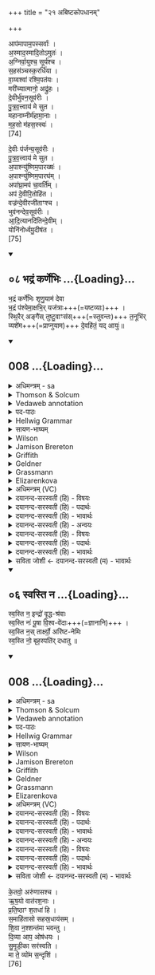 +++
title = "२१ अबिष्टकोपधानम्"

+++

आप॑मापाम॒पस्सर्वाः॑ ।  
अ॒स्माद॒स्मादि॒तोऽमुतः॑ ।  
अ॒ग्निर्वा॒युश्च॒ सूर्य॑श्च ।  
स॒हस॑ञ्चस्क॒रर्धि॑या ।  
वा॒य्वश्वा॑ रश्मि॒पत॑यः ।  
मरी॑च्यात्मानो॒ अद्रु॑हः ।  
दे॒वीर्भु॑वन॒सूव॑रीः ।  
पु॒त्र॒व॒त्त्वाय॑ मे सुत ।  
महानाम्नीर्म॑हामा॒नाः ।  
म॒ह॒सो म॑हस॒स्स्वः॑ ।  
[74]




दे॒वीः प॑र्जन्य॒सूव॑रीः ।  
पु॒त्र॒व॒त्त्वाय॑ मे सुत ।  
अ॒पाश्न्यु॑ष्णिम॒पारख्षः॑ ।  
अ॒पाश्न्यु॑ष्णिम॒पारघ॑म् ।  
अपा॑घ्रा॒मप॑ चा॒वर्ति॑म् ।  
अप॑ दे॒वीरि॒तोहि॑त ।  
वज्र॑न्दे॒वीरजी॑ताꣳश्च ।  
भुव॑नन्देव॒सूव॑रीः ।  
आ॒दि॒त्यानदि॑तिन्दे॒वीम् ।  
योनि॑नोर्ध्वमु॒दीष॑त ।  
[75]


<div class="js_include" includetitle="true" newlevelforh1="2" unfilled url="/vedAH_Rk/shAkalam/saMhitA/vishvAsa-prastutiH/01/089/08_bhadraM_karNebhiH.md">
<details open><summary><h2>०८ भद्रं कर्णेभिः ...{Loading}...</h2></summary>


भ॒द्रं कर्णे॑भिः शृणु॒याम॑ देवा  
भ॒द्रं प॑श्येमा॒क्षभि॒र् यज॑त्राः+++(=यष्टव्याः)+++ ।  
स्थि॒रैर् अङ्गै॑स् तुष्टु॒वाꣳस॑स्+++(=स्तुवन्तः)+++ त॒नूभि॑र्  
व्यशे॑म+++(=प्राप्नुयाम)+++ दे॒वहि॑तं॒ यद् आयुः॑॥

</details>
</div>
<div class="js_include" includetitle="true" newlevelforh1="2" unfilled url="/vedAH_Rk/shAkalam/saMhitA/sarvASh_TIkAH/01/089/08_bhadraM_karNebhiH.md">
<details open><summary><h2>008 ...{Loading}...</h2></summary>
<details><summary>अधिमन्त्रम् - sa</summary>

- देवता - विश्वेदेवाः
- ऋषिः - गोतमो राहूगणः
- छन्दः - त्रिष्टुप्
</details>
<details><summary>Thomson & Solcum</summary>

भद्रं꣡ क꣡र्णेभिः शृणुयाम देवा  
भद्र꣡म् पश्येम अक्ष꣡भिर् यजत्राः  
स्थिरइ꣡र् अ꣡ङ्गैस् तुष्टुवां꣡सस् तनू꣡भिर्  
वि꣡ अशेम देव꣡हितं य꣡द् आ꣡युः
</details>
<details><summary>Vedaweb annotation</summary>

_________
**Strata**  
Normal on metrical evidence alone

_________
**Pāda-label**  
genre M  
genre M  
genre M  
genre M
_________
**Morph**  
bhadrám ← bhadrá- (nominal stem)  
{case:NOM, gender:N, number:SG}

devāḥ ← devá- (nominal stem)  
{case:VOC, gender:M, number:PL}

kárṇebhiḥ ← kárṇa- (nominal stem)  
{case:INS, gender:M, number:PL}

śr̥ṇuyāma ← √śru- (root)  
{number:PL, person:1, mood:OPT, tense:PRS, voice:ACT}

akṣábhiḥ ← ákṣi ~ akṣán- (nominal stem)  
{case:INS, gender:N, number:PL}

bhadrám ← bhadrá- (nominal stem)  
{case:NOM, gender:N, number:SG}

paśyema ← √paś- (root)  
{number:PL, person:1, mood:OPT, tense:PRS, voice:ACT}

yajatrāḥ ← yájatra- (nominal stem)  
{case:VOC, gender:M, number:PL}

áṅgaiḥ ← áṅga- (nominal stem)  
{case:INS, gender:N, number:PL}

sthiraíḥ ← sthirá- (nominal stem)  
{case:INS, gender:N, number:PL}

tanū́bhiḥ ← tanū́- (nominal stem)  
{case:INS, gender:F, number:PL}

tuṣṭuvā́ṁsaḥ ← √stu- (root)  
{case:NOM, gender:M, number:PL, tense:PRF, voice:ACT}

aśema ← √naś- 1 (root)  
{number:PL, person:1, mood:OPT, tense:AOR, voice:ACT}

ā́yuḥ ← ā́yus- (nominal stem)  
{case:NOM, gender:N, number:SG}

deváhitam ← deváhita- (nominal stem)  
{case:NOM, gender:N, number:SG}

ví ← ví (invariable)  
{}

yát ← yá- (pronoun)  
{case:NOM, gender:N, number:SG}

</details>
<details><summary>पद-पाठः</summary>

भ॒द्रम् । कर्णे॑भिः । शृ॒णु॒या॒म॒ । दे॒वाः॒ । भ॒द्रम् । प॒श्ये॒म॒ । अ॒क्षऽभिः॑ । य॒ज॒त्राः॒ ।  
स्थि॒रैः । अङ्गैः॑ । तु॒स्तु॒ऽवांसः॑ । त॒नूभिः॑ । वि । अ॒शे॒म॒ । दे॒वऽहि॑तम् । यत् । आयुः॑ ॥
</details>
<details><summary>Hellwig Grammar</summary>

-   *bhadraṃ* ← *bhadram* ← *bhadra*
- \[noun\], accusative, singular, neuter
- “auspicious; lovely; good; happy; bhadra \[word\]; lucky;
  fine-looking; beautiful.”

_________

- *karṇebhiḥ* ← *karṇa*
- \[noun\], instrumental, plural, masculine
- “ear; Karṇa; karṇa \[word\]; auricle; fluke; diameter; lobule.”

_________

- *śṛṇuyāma* ← *śru*
- \[verb\], plural, Present optative
- “listen; come to know; hear; hear; listen; study; heed; learn.”

_________

- *devā* ← *devāḥ* ← *deva*
- \[noun\], vocative, plural, masculine
- “Deva; Hindu deity; king; deity; Indra; deva \[word\]; God; Jina;
  Viśvedevās; mercury; natural phenomenon; gambling.”

_________

- *bhadram* ← *bhadra*
- \[noun\], accusative, singular, neuter
- “auspicious; lovely; good; happy; bhadra \[word\]; lucky;
  fine-looking; beautiful.”

_________

- *paśyemākṣabhir* ← *paśyema* ← *paś*
- \[verb\], plural, Present optative
- “see; view; watch; meet; observe; think of; look; examine; behold;
  visit; understand.”

_________

- *paśyemākṣabhir* ← *akṣabhiḥ* ← *akṣa*
- \[noun\], instrumental, plural, neuter
- “eye; akṣa \[word\]; hole.”

_________

- *yajatrāḥ* ← *yajatra*
- \[noun\], vocative, plural, masculine
- “adorable.”

_________

- *sthirair* ← *sthiraiḥ* ← *sthira*
- \[noun\], instrumental, plural, neuter
- “firm; hard; lasting; calm; stable; immovable; firm; strong; sthira
  \[word\]; vegetable; potent; steadfast; durable; firm; trustworthy;
  trustworthy; diligent.”

_________

- *aṅgais* ← *aṅgaiḥ* ← *aṅga*
- \[noun\], instrumental, plural, neuter
- “body part; body; part; limb; extremity; Vedāṅga; section; root;
  army unit; aṅga \[word\]; subsection; aṅgamantra; part; body;
  ingredient.”

_________

- *tuṣṭuvāṃsas* ← *tuṣṭuvāṃsaḥ* ← *stu*
- \[verb noun\], nominative, plural
- “laud; praise; declare; stu.”

_________

- *tanūbhir* ← *tanūbhiḥ* ← *tanū*
- \[noun\], instrumental, plural, feminine
- “body; self; own(a); person; form.”

_________

- *vy* ← *vi*
- \[adverb\]
- “apart; away; away.”

_________

- *aśema* ← *aś*
- \[verb\], plural, Present optative
- “get; reach; enter (a state).”

_________

- *devahitaṃ* ← *deva*
- \[noun\], masculine
- “Deva; Hindu deity; king; deity; Indra; deva \[word\]; God; Jina;
  Viśvedevās; mercury; natural phenomenon; gambling.”

_________

- *devahitaṃ* ← *hitam* ← *dhā*
- \[verb noun\], nominative, singular
- “put; give; cause; get; hold; make; provide; lend; wear; install;
  have; enter (a state); supply; hold; take; show.”

_________

- *yad* ← *yat* ← *yad*
- \[noun\], nominative, singular, neuter
- “who; which; yat \[pronoun\].”

_________

- *āyuḥ* ← *āyus*
- \[noun\], nominative, singular, neuter
- “life; longevity; āyus; life; āyus \[word\]; Āyus.”

_________

</details>
<details><summary>सायण-भाष्यम्</summary>

हे **देवाः** दानादिगुणयुक्ताः सर्वे देवाः **कर्णेभिः** अस्मदीयैः श्रोत्रैः **भद्रं** भजनीयं कल्याणं वचनं **शृणुयाम** युष्मत्प्रसादाच्छ्रोतुं समर्थाः स्याम । अस्माकं बाधिर्यं कदाचिदपि मा भूत् । हे **यजत्राः** योगेषु चरुपुरोडाशादिभिर्यष्टव्या देवाः **अक्षभिः** अक्षिभिरात्मीयैश्चक्षुर्भिः भद्रं शोभनं **पश्येम** द्रष्टुं समर्थाः स्याम । अस्माकं दृष्टिप्रतिघातोऽपि मा भूत् ( ' इत्यस्यानन्तरं ‘ श्रोत्रचक्षुषोः भद्राभद्रविषयश्रवणदर्शने प्रतिनियते । अतो नित्यं भद्रविषयश्रवणदर्शने स्यातामिति प्रार्थ्यते   ' इत्यधिकम् )। **स्थिरैः** दृढैः **अङ्गैः** हस्तपादादिभिरवयवैः **तनूभिः** शरीरैश्च युक्ता वयं **तुष्टुवांसः** युष्मान् स्तुवन्तः **यत् आयुः** षोडशाधिकशतप्रमाणं विंशत्यधिकशतप्रमाणं वा **देवहितं** देवेन प्रजापतिना स्थापितं तत् **व्यशेम** प्राप्नुयाम ॥ कर्णेभिः ‘ बहुलं छन्दसि ' इति भिसः ऐसभावः । अक्षभिः । छन्दस्यपि दृश्यते ' इति अनङ् स च उदात्तः । यजत्राः । ‘ अमिनक्षि° ' इत्यादिना यजे: अत्रन्प्रत्ययः । तुष्टुवांसः । ‘ ष्टुञ् स्तुतौ । लिटः क्वसुः । ‘ शर्पूर्वाः खयः' इति तकारः शिष्यते । अशेम । **अशू** व्याप्तौ ' । लिङ्याशिष्यङ्'। यदि तु तत्र परिगणनमन्यव्यावृत्त्यर्थं तदानीं लिङि व्यत्ययेन शप् । देवहितम् ।' तृतीया कर्मणि' इति पूर्वपदप्रकृतिस्वरत्वम् ॥
</details>
<details><summary>Wilson</summary>

_________
**English translation:**

“Let us hear, gods, with our ears, what is good; objects of sacrifice, let us see with our eyes what is good; let us, engaged in your praises, enjoy, with firm limb and (sound) bodies, the term of life granted by the gods.”

_________
**Commentary by Sāyaṇa: Ṛgveda-bhāṣya**

Devahitam = (singular) **Prajāpati**, a patriarch or **Brahmā**
</details>
<details><summary>Jamison Brereton</summary>

Might we hear (only what is) auspicious with our ears, o gods; might we  see (only what is) auspicious with our eyes, o you who are worthy of  the sacrifice.  
Having praised (you?), with sturdy limbs and bodies might we traverse  the lifetime that has been established by the gods.
</details>
<details><summary>Griffith</summary>

Gods, may we with our ears listen to what is good, and with our eyes see what is good, ye Holy Ones.  
With limbs and bodies firm may we extolling you attain the term of life appointed by the Gods.
</details>
<details><summary>Geldner</summary>

Gutes wollen wir mit Ohren hören, ihr Götter, Gutes mit Augen sehen, ihr Opferwürdige. Mit festen Gliedern und Leibern wollen wir, die wir lobgesungen haben, das gottgesetzte Alter erreichen.
</details>
<details><summary>Grassmann</summary>

Heilvolles lasst uns mit den Ohren hören, heilvolles schaun mit Augen, hehre Götter, Mit festen Gliedern stehend, festen Leibern, das gottgesetzte Lebensziel erreichen.
</details>
<details><summary>Elizarenkova</summary>

Прекрасное да услышим мы ушами, о боги!  
Прекрасное да увидим мы глазами, о достойные жертв!  
Восхвалив вас, с крепкими членами и телами  
Мы хотим достигнуть срока жизни, что положен (нам) богами!
</details>
<details><summary>अधिमन्त्रम् (VC)</summary>

- विश्वेदेवा:
- गोतमो राहूगणः
- विराट्त्रिष्टुप्
- धैवतः
</details>
<details><summary>दयानन्द-सरस्वती (हि) - विषयः</summary>

मनुष्यों को ऐसा करके क्या-क्या करना चाहिये, यह उपदेश अगले मन्त्र में किया है ॥
</details>
<details><summary>दयानन्द-सरस्वती (हि) - पदार्थः</summary>

पदार्थान्वयभाषाः -  हे (यजत्राः) संगम करनेवाले (देवाः) विद्वानो ! आप लोगों के संग से (तनूभिः) बढ़े हुए बलोंवाले शरीर (स्थिरैः) दृढ़ (अङ्गैः) पुष्ट शिर आदि अङ्ग वा ब्रह्मचर्यादि नियमों से (तुष्टुवांसः) पदार्थों के गुणों की स्तुति करते हुए हम लोग (कर्णेभिः) कानों से (यत्) जो (भद्रम्) कल्याणकारक पढ़ना-पढ़ाना है, उसको (शृणुयाम) सुनें-सुनावें (अक्षभिः) बाहरी-भीतरली आँखों से जो (भद्रम्) शरीर और आत्मा का सुख है, उसको (पश्येम) देखें, इस प्रकार उक्त शरीर और अङ्गों से जो (देवहितम्) विद्वानों की हित करनेवाली (आयुः) अवस्था है, उसको (वि) (अशेम) वार-वार प्राप्त होवें ॥ ८ ॥
</details>
<details><summary>दयानन्द-सरस्वती (हि) - भावार्थः</summary>

भावार्थभाषाः -  विद्वान्, आप्त और सज्जनों के संग के विना कोई सत्यविद्या का वचन सत्य-दर्शन और सत्य व्यवहारमय अवस्था को नहीं पा सकता और न इसके विना किसी का शरीर और आत्मा दृढ़ हो सकता है, इससे सब मनुष्यों को यह उक्त व्यवहार वर्त्तना योग्य है ॥ ८ ॥
</details>
<details><summary>दयानन्द-सरस्वती (हि) - अन्वयः</summary>

अन्वय:  हे यजत्रा देवा ! भवत्सङ्गेन तनूभिः स्थिरैरङ्गैस्तुष्टुवांसः सन्तो वयं कर्णेभिर्यद्भद्रं तच्छृणुयामाक्षभिर्यद्भद्रं तत्पश्येम एवं तनूभिः स्थिरैरङ्गैर्यद्देवहितमायुस्तदशेम ॥ ८ ॥
</details>
<details><summary>दयानन्द-सरस्वती (हि) - विषयः</summary>

मनुष्यैरेवं कृत्वा किं किमाचरणीयमित्युपदिश्यते ॥
</details>
<details><summary>दयानन्द-सरस्वती (हि) - पदार्थः</summary>

पदार्थान्वयभाषाः -  (भद्रम्) कल्याणकारकमध्ययनाध्यापनम् (कर्णेभिः) श्रोत्रैः। अत्र ऐसभावः। (शृणुयाम) (देवाः) विद्वांसः (भद्रम्) शरीरात्मसुखम् (पश्येम) (अक्षभिः) बाह्याभ्यन्तरैर्नेत्रैः। छन्दस्यपि दृश्यते। (अष्टा०७.१.७६) अनेन सूत्रेणाक्षिशब्दस्य भिस्यनङादेशः। (यजत्रा) यजन्ति सङ्गच्छन्ते ये ते। अमिनक्षियजिवधिपतिभ्योऽत्रन्। (उणा०३.१०३) अनेनौणादिकसूत्रेण यजधातोरत्रन्। (स्थिरैः) निश्चलैः (अङ्गैः) शिर आदिभिर्ब्रह्मचर्यादिभिर्वा (तुष्टुवांसः) पदार्थगुणान् स्तुवन्तः (तनूभिः) विस्तृतबलैः शरीरैः (वि) विविधार्थे (अशेम) प्राप्नुयाम। अत्राऽशूङ् धातो लिङ्याशिष्यङ् (अष्टा०३.१.८६) इत्यङ्। सार्वधातुकसंज्ञया लिङः सलोप इति सकारलोपः। आर्द्धधातुकसंज्ञया शपोऽभावः। (देवहितम्) देवेभ्यो विद्वद्भ्यो हितम् (यत्) (आयुः) जीवनम् ॥ ८ ॥
</details>
<details><summary>दयानन्द-सरस्वती (हि) - भावार्थः</summary>

भावार्थभाषाः -  नहि विदुषां सत्पुरुषाणामाप्तानां सङ्गेन विना कश्चित्ससत्यविद्यावचः सत्यं दर्शनं सत्यनिष्ठामायुश्च प्राप्तुं शक्नोति, न ह्येतैर्विना कस्यचिच्छरीमात्मा च दृढो भवितुं शक्यस्तस्मादेतत्सर्वैर्मनुष्यैः सदाऽनुष्ठेयम् ॥ ८ ॥
</details>
<details><summary>सविता जोशी ← दयानन्द-सरस्वती (म) - भावार्थः</summary>

भावार्थभाषाः -  विद्वान, आप्त व सज्जनांच्या संगतिशिवाय कुणीही सत्यविद्येची वाणी, सत्यदर्शन व व्यवहार प्राप्त करू शकत नाही व त्यांच्याशिवाय कुणाचे शरीर व आत्मा दृढ होऊ शकत नाही, त्यासाठी सर्व माणसांनी वरील व्यवहाराप्रमाणे वागणे योग्य आहे. ॥ ८ ॥
</details>
</details>
</div>
<div class="js_include" includetitle="true" newlevelforh1="2" unfilled url="/vedAH_Rk/shAkalam/saMhitA/vishvAsa-prastutiH/01/089/06_svasti_na.md">
<details open><summary><h2>०६ स्वस्ति न ...{Loading}...</h2></summary>


स्व॒स्ति न॒ इन्द्रो॑ वृ॒द्ध-श्र॑वाः  
स्व॒स्ति नः॑ पू॒षा वि॒श्व-वे॑दाः+++(=ज्ञानानि)+++ ।  
स्व॒स्ति न॒स् तार्क्ष्यो॒ अरि॑ष्ट-नेमिः  
स्व॒स्ति नो॒ बृह॒स्पति॑र् दधातु ॥

</details>
</div>
<div class="js_include" includetitle="true" newlevelforh1="2" unfilled url="/vedAH_Rk/shAkalam/saMhitA/sarvASh_TIkAH/01/089/06_svasti_na.md">
<details open><summary><h2>008 ...{Loading}...</h2></summary>
<details><summary>अधिमन्त्रम् - sa</summary>

- देवता - विश्वेदेवाः
- ऋषिः - गोतमो राहूगणः
- छन्दः - त्रिष्टुप्
</details>
<details><summary>Thomson & Solcum</summary>

भद्रं꣡ क꣡र्णेभिः शृणुयाम देवा  
भद्र꣡म् पश्येम अक्ष꣡भिर् यजत्राः  
स्थिरइ꣡र् अ꣡ङ्गैस् तुष्टुवां꣡सस् तनू꣡भिर्  
वि꣡ अशेम देव꣡हितं य꣡द् आ꣡युः
</details>
<details><summary>Vedaweb annotation</summary>

_________
**Strata**  
Normal on metrical evidence alone

_________
**Pāda-label**  
genre M  
genre M  
genre M  
genre M
_________
**Morph**  
bhadrám ← bhadrá- (nominal stem)  
{case:NOM, gender:N, number:SG}

devāḥ ← devá- (nominal stem)  
{case:VOC, gender:M, number:PL}

kárṇebhiḥ ← kárṇa- (nominal stem)  
{case:INS, gender:M, number:PL}

śr̥ṇuyāma ← √śru- (root)  
{number:PL, person:1, mood:OPT, tense:PRS, voice:ACT}

akṣábhiḥ ← ákṣi ~ akṣán- (nominal stem)  
{case:INS, gender:N, number:PL}

bhadrám ← bhadrá- (nominal stem)  
{case:NOM, gender:N, number:SG}

paśyema ← √paś- (root)  
{number:PL, person:1, mood:OPT, tense:PRS, voice:ACT}

yajatrāḥ ← yájatra- (nominal stem)  
{case:VOC, gender:M, number:PL}

áṅgaiḥ ← áṅga- (nominal stem)  
{case:INS, gender:N, number:PL}

sthiraíḥ ← sthirá- (nominal stem)  
{case:INS, gender:N, number:PL}

tanū́bhiḥ ← tanū́- (nominal stem)  
{case:INS, gender:F, number:PL}

tuṣṭuvā́ṁsaḥ ← √stu- (root)  
{case:NOM, gender:M, number:PL, tense:PRF, voice:ACT}

aśema ← √naś- 1 (root)  
{number:PL, person:1, mood:OPT, tense:AOR, voice:ACT}

ā́yuḥ ← ā́yus- (nominal stem)  
{case:NOM, gender:N, number:SG}

deváhitam ← deváhita- (nominal stem)  
{case:NOM, gender:N, number:SG}

ví ← ví (invariable)  
{}

yát ← yá- (pronoun)  
{case:NOM, gender:N, number:SG}

</details>
<details><summary>पद-पाठः</summary>

भ॒द्रम् । कर्णे॑भिः । शृ॒णु॒या॒म॒ । दे॒वाः॒ । भ॒द्रम् । प॒श्ये॒म॒ । अ॒क्षऽभिः॑ । य॒ज॒त्राः॒ ।  
स्थि॒रैः । अङ्गैः॑ । तु॒स्तु॒ऽवांसः॑ । त॒नूभिः॑ । वि । अ॒शे॒म॒ । दे॒वऽहि॑तम् । यत् । आयुः॑ ॥
</details>
<details><summary>Hellwig Grammar</summary>

-   *bhadraṃ* ← *bhadram* ← *bhadra*
- \[noun\], accusative, singular, neuter
- “auspicious; lovely; good; happy; bhadra \[word\]; lucky;
  fine-looking; beautiful.”

_________

- *karṇebhiḥ* ← *karṇa*
- \[noun\], instrumental, plural, masculine
- “ear; Karṇa; karṇa \[word\]; auricle; fluke; diameter; lobule.”

_________

- *śṛṇuyāma* ← *śru*
- \[verb\], plural, Present optative
- “listen; come to know; hear; hear; listen; study; heed; learn.”

_________

- *devā* ← *devāḥ* ← *deva*
- \[noun\], vocative, plural, masculine
- “Deva; Hindu deity; king; deity; Indra; deva \[word\]; God; Jina;
  Viśvedevās; mercury; natural phenomenon; gambling.”

_________

- *bhadram* ← *bhadra*
- \[noun\], accusative, singular, neuter
- “auspicious; lovely; good; happy; bhadra \[word\]; lucky;
  fine-looking; beautiful.”

_________

- *paśyemākṣabhir* ← *paśyema* ← *paś*
- \[verb\], plural, Present optative
- “see; view; watch; meet; observe; think of; look; examine; behold;
  visit; understand.”

_________

- *paśyemākṣabhir* ← *akṣabhiḥ* ← *akṣa*
- \[noun\], instrumental, plural, neuter
- “eye; akṣa \[word\]; hole.”

_________

- *yajatrāḥ* ← *yajatra*
- \[noun\], vocative, plural, masculine
- “adorable.”

_________

- *sthirair* ← *sthiraiḥ* ← *sthira*
- \[noun\], instrumental, plural, neuter
- “firm; hard; lasting; calm; stable; immovable; firm; strong; sthira
  \[word\]; vegetable; potent; steadfast; durable; firm; trustworthy;
  trustworthy; diligent.”

_________

- *aṅgais* ← *aṅgaiḥ* ← *aṅga*
- \[noun\], instrumental, plural, neuter
- “body part; body; part; limb; extremity; Vedāṅga; section; root;
  army unit; aṅga \[word\]; subsection; aṅgamantra; part; body;
  ingredient.”

_________

- *tuṣṭuvāṃsas* ← *tuṣṭuvāṃsaḥ* ← *stu*
- \[verb noun\], nominative, plural
- “laud; praise; declare; stu.”

_________

- *tanūbhir* ← *tanūbhiḥ* ← *tanū*
- \[noun\], instrumental, plural, feminine
- “body; self; own(a); person; form.”

_________

- *vy* ← *vi*
- \[adverb\]
- “apart; away; away.”

_________

- *aśema* ← *aś*
- \[verb\], plural, Present optative
- “get; reach; enter (a state).”

_________

- *devahitaṃ* ← *deva*
- \[noun\], masculine
- “Deva; Hindu deity; king; deity; Indra; deva \[word\]; God; Jina;
  Viśvedevās; mercury; natural phenomenon; gambling.”

_________

- *devahitaṃ* ← *hitam* ← *dhā*
- \[verb noun\], nominative, singular
- “put; give; cause; get; hold; make; provide; lend; wear; install;
  have; enter (a state); supply; hold; take; show.”

_________

- *yad* ← *yat* ← *yad*
- \[noun\], nominative, singular, neuter
- “who; which; yat \[pronoun\].”

_________

- *āyuḥ* ← *āyus*
- \[noun\], nominative, singular, neuter
- “life; longevity; āyus; life; āyus \[word\]; Āyus.”

_________

</details>
<details><summary>सायण-भाष्यम्</summary>

हे **देवाः** दानादिगुणयुक्ताः सर्वे देवाः **कर्णेभिः** अस्मदीयैः श्रोत्रैः **भद्रं** भजनीयं कल्याणं वचनं **शृणुयाम** युष्मत्प्रसादाच्छ्रोतुं समर्थाः स्याम । अस्माकं बाधिर्यं कदाचिदपि मा भूत् । हे **यजत्राः** योगेषु चरुपुरोडाशादिभिर्यष्टव्या देवाः **अक्षभिः** अक्षिभिरात्मीयैश्चक्षुर्भिः भद्रं शोभनं **पश्येम** द्रष्टुं समर्थाः स्याम । अस्माकं दृष्टिप्रतिघातोऽपि मा भूत् ( ' इत्यस्यानन्तरं ‘ श्रोत्रचक्षुषोः भद्राभद्रविषयश्रवणदर्शने प्रतिनियते । अतो नित्यं भद्रविषयश्रवणदर्शने स्यातामिति प्रार्थ्यते   ' इत्यधिकम् )। **स्थिरैः** दृढैः **अङ्गैः** हस्तपादादिभिरवयवैः **तनूभिः** शरीरैश्च युक्ता वयं **तुष्टुवांसः** युष्मान् स्तुवन्तः **यत् आयुः** षोडशाधिकशतप्रमाणं विंशत्यधिकशतप्रमाणं वा **देवहितं** देवेन प्रजापतिना स्थापितं तत् **व्यशेम** प्राप्नुयाम ॥ कर्णेभिः ‘ बहुलं छन्दसि ' इति भिसः ऐसभावः । अक्षभिः । छन्दस्यपि दृश्यते ' इति अनङ् स च उदात्तः । यजत्राः । ‘ अमिनक्षि° ' इत्यादिना यजे: अत्रन्प्रत्ययः । तुष्टुवांसः । ‘ ष्टुञ् स्तुतौ । लिटः क्वसुः । ‘ शर्पूर्वाः खयः' इति तकारः शिष्यते । अशेम । **अशू** व्याप्तौ ' । लिङ्याशिष्यङ्'। यदि तु तत्र परिगणनमन्यव्यावृत्त्यर्थं तदानीं लिङि व्यत्ययेन शप् । देवहितम् ।' तृतीया कर्मणि' इति पूर्वपदप्रकृतिस्वरत्वम् ॥
</details>
<details><summary>Wilson</summary>

_________
**English translation:**

“Let us hear, gods, with our ears, what is good; objects of sacrifice, let us see with our eyes what is good; let us, engaged in your praises, enjoy, with firm limb and (sound) bodies, the term of life granted by the gods.”

_________
**Commentary by Sāyaṇa: Ṛgveda-bhāṣya**

Devahitam = (singular) **Prajāpati**, a patriarch or **Brahmā**
</details>
<details><summary>Jamison Brereton</summary>

Might we hear (only what is) auspicious with our ears, o gods; might we  see (only what is) auspicious with our eyes, o you who are worthy of  the sacrifice.  
Having praised (you?), with sturdy limbs and bodies might we traverse  the lifetime that has been established by the gods.
</details>
<details><summary>Griffith</summary>

Gods, may we with our ears listen to what is good, and with our eyes see what is good, ye Holy Ones.  
With limbs and bodies firm may we extolling you attain the term of life appointed by the Gods.
</details>
<details><summary>Geldner</summary>

Gutes wollen wir mit Ohren hören, ihr Götter, Gutes mit Augen sehen, ihr Opferwürdige. Mit festen Gliedern und Leibern wollen wir, die wir lobgesungen haben, das gottgesetzte Alter erreichen.
</details>
<details><summary>Grassmann</summary>

Heilvolles lasst uns mit den Ohren hören, heilvolles schaun mit Augen, hehre Götter, Mit festen Gliedern stehend, festen Leibern, das gottgesetzte Lebensziel erreichen.
</details>
<details><summary>Elizarenkova</summary>

Прекрасное да услышим мы ушами, о боги!  
Прекрасное да увидим мы глазами, о достойные жертв!  
Восхвалив вас, с крепкими членами и телами  
Мы хотим достигнуть срока жизни, что положен (нам) богами!
</details>
<details><summary>अधिमन्त्रम् (VC)</summary>

- विश्वेदेवा:
- गोतमो राहूगणः
- विराट्त्रिष्टुप्
- धैवतः
</details>
<details><summary>दयानन्द-सरस्वती (हि) - विषयः</summary>

मनुष्यों को ऐसा करके क्या-क्या करना चाहिये, यह उपदेश अगले मन्त्र में किया है ॥
</details>
<details><summary>दयानन्द-सरस्वती (हि) - पदार्थः</summary>

पदार्थान्वयभाषाः -  हे (यजत्राः) संगम करनेवाले (देवाः) विद्वानो ! आप लोगों के संग से (तनूभिः) बढ़े हुए बलोंवाले शरीर (स्थिरैः) दृढ़ (अङ्गैः) पुष्ट शिर आदि अङ्ग वा ब्रह्मचर्यादि नियमों से (तुष्टुवांसः) पदार्थों के गुणों की स्तुति करते हुए हम लोग (कर्णेभिः) कानों से (यत्) जो (भद्रम्) कल्याणकारक पढ़ना-पढ़ाना है, उसको (शृणुयाम) सुनें-सुनावें (अक्षभिः) बाहरी-भीतरली आँखों से जो (भद्रम्) शरीर और आत्मा का सुख है, उसको (पश्येम) देखें, इस प्रकार उक्त शरीर और अङ्गों से जो (देवहितम्) विद्वानों की हित करनेवाली (आयुः) अवस्था है, उसको (वि) (अशेम) वार-वार प्राप्त होवें ॥ ८ ॥
</details>
<details><summary>दयानन्द-सरस्वती (हि) - भावार्थः</summary>

भावार्थभाषाः -  विद्वान्, आप्त और सज्जनों के संग के विना कोई सत्यविद्या का वचन सत्य-दर्शन और सत्य व्यवहारमय अवस्था को नहीं पा सकता और न इसके विना किसी का शरीर और आत्मा दृढ़ हो सकता है, इससे सब मनुष्यों को यह उक्त व्यवहार वर्त्तना योग्य है ॥ ८ ॥
</details>
<details><summary>दयानन्द-सरस्वती (हि) - अन्वयः</summary>

अन्वय:  हे यजत्रा देवा ! भवत्सङ्गेन तनूभिः स्थिरैरङ्गैस्तुष्टुवांसः सन्तो वयं कर्णेभिर्यद्भद्रं तच्छृणुयामाक्षभिर्यद्भद्रं तत्पश्येम एवं तनूभिः स्थिरैरङ्गैर्यद्देवहितमायुस्तदशेम ॥ ८ ॥
</details>
<details><summary>दयानन्द-सरस्वती (हि) - विषयः</summary>

मनुष्यैरेवं कृत्वा किं किमाचरणीयमित्युपदिश्यते ॥
</details>
<details><summary>दयानन्द-सरस्वती (हि) - पदार्थः</summary>

पदार्थान्वयभाषाः -  (भद्रम्) कल्याणकारकमध्ययनाध्यापनम् (कर्णेभिः) श्रोत्रैः। अत्र ऐसभावः। (शृणुयाम) (देवाः) विद्वांसः (भद्रम्) शरीरात्मसुखम् (पश्येम) (अक्षभिः) बाह्याभ्यन्तरैर्नेत्रैः। छन्दस्यपि दृश्यते। (अष्टा०७.१.७६) अनेन सूत्रेणाक्षिशब्दस्य भिस्यनङादेशः। (यजत्रा) यजन्ति सङ्गच्छन्ते ये ते। अमिनक्षियजिवधिपतिभ्योऽत्रन्। (उणा०३.१०३) अनेनौणादिकसूत्रेण यजधातोरत्रन्। (स्थिरैः) निश्चलैः (अङ्गैः) शिर आदिभिर्ब्रह्मचर्यादिभिर्वा (तुष्टुवांसः) पदार्थगुणान् स्तुवन्तः (तनूभिः) विस्तृतबलैः शरीरैः (वि) विविधार्थे (अशेम) प्राप्नुयाम। अत्राऽशूङ् धातो लिङ्याशिष्यङ् (अष्टा०३.१.८६) इत्यङ्। सार्वधातुकसंज्ञया लिङः सलोप इति सकारलोपः। आर्द्धधातुकसंज्ञया शपोऽभावः। (देवहितम्) देवेभ्यो विद्वद्भ्यो हितम् (यत्) (आयुः) जीवनम् ॥ ८ ॥
</details>
<details><summary>दयानन्द-सरस्वती (हि) - भावार्थः</summary>

भावार्थभाषाः -  नहि विदुषां सत्पुरुषाणामाप्तानां सङ्गेन विना कश्चित्ससत्यविद्यावचः सत्यं दर्शनं सत्यनिष्ठामायुश्च प्राप्तुं शक्नोति, न ह्येतैर्विना कस्यचिच्छरीमात्मा च दृढो भवितुं शक्यस्तस्मादेतत्सर्वैर्मनुष्यैः सदाऽनुष्ठेयम् ॥ ८ ॥
</details>
<details><summary>सविता जोशी ← दयानन्द-सरस्वती (म) - भावार्थः</summary>

भावार्थभाषाः -  विद्वान, आप्त व सज्जनांच्या संगतिशिवाय कुणीही सत्यविद्येची वाणी, सत्यदर्शन व व्यवहार प्राप्त करू शकत नाही व त्यांच्याशिवाय कुणाचे शरीर व आत्मा दृढ होऊ शकत नाही, त्यासाठी सर्व माणसांनी वरील व्यवहाराप्रमाणे वागणे योग्य आहे. ॥ ८ ॥
</details>
</details>
</div>


के॒तवो॒ अरु॑णासश्च ।  
ऋ॒ष॒यो वात॑रश॒नाः ।  
प्र॒ति॒ष्ठाꣳ श॒तधा॑ हि ।  
स॒माहि॑तासो सहस्र॒धाय॑सम् ।  
शि॒वा न॒श्शन्त॑मा भवन्तु ।  
दि॒व्या आप॒ ओष॑धयः ।  
सु॒मृ॒डी॒का सर॑स्वति ।  
मा ते॒ व्यो॑म स॒न्दृशि॑ ।  
[76]

